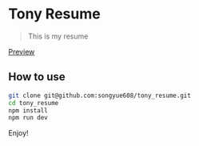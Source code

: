 # Tony Resume

> This is my resume

[Preview](https://songyue608.github.io/tony_resume/public/)



## How to use 

``` bash
git clone git@github.com:songyue608/tony_resume.git
cd tony_resume
npm install
npm run dev
```

Enjoy!
